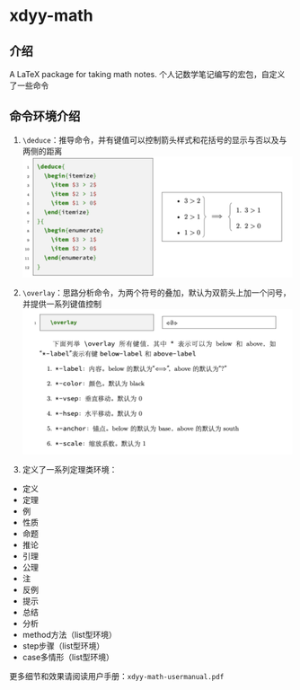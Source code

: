 # xdyy-math

## 介绍
A LaTeX package for taking math notes.
个人记数学笔记编写的宏包，自定义了一些命令

## 命令环境介绍

1. `\deduce`：推导命令，并有键值可以控制箭头样式和花括号的显示与否以及与两侧的距离
![](https://raw.githubusercontent.com/xkwxdyy/image/main/postimage/image-hosting/xdyy-math_deduce.png)

2. `\overlay`：思路分析命令，为两个符号的叠加，默认为双箭头上加一个问号，并提供一系列键值控制
![](https://raw.githubusercontent.com/xkwxdyy/image/main/postimage/image-hosting/overlay.png)

3. 定义了一系列定理类环境：
  - 定义
  - 定理
  - 例
  - 性质
  - 命题
  - 推论
  - 引理
  - 公理
  - 注
  - 反例
  - 提示
  - 总结
  - 分析
  - method方法（list型环境）
  - step步骤（list型环境）
  - case多情形（list型环境）

更多细节和效果请阅读用户手册：`xdyy-math-usermanual.pdf`